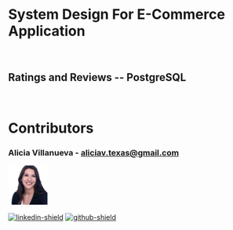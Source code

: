 # System Design For E-Commerce Application

<br />

## Ratings and Reviews -- PostgreSQL

<br>

<!-- CONTACT -->

# Contributors

### Alicia Villanueva - aliciav.texas@gmail.com

 <img src="READMEimages/Alicia-Headshot.jpeg" alt="Logo" width="80" height="80">

[![linkedin-shield]][alicia-linkedin]
[![github-shield]][alicia-github]

<br>

[linkedin-shield]: https://img.shields.io/badge/-LinkedIn-grey?style=for-the-badge&logo=linkedin
[github-shield]: https://img.shields.io/badge/-GitHub-grey?style=for-the-badge&logo=github
[alicia-linkedin]: https://www.linkedin.com/in/alicia-villanueva-atx/
[alicia-github]: https://github.com/aliciav-texas
